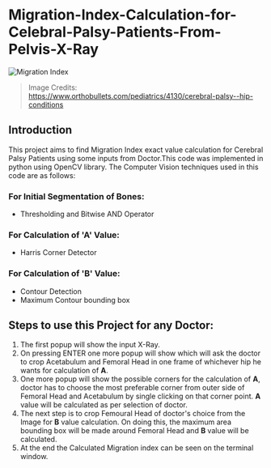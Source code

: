 # Migration-Index-Calculation-for-Celebral-Palsy-Patients-From-Pelvis-X-Ray
![Migration Index](https://github.com/tirthvyas7/Migration-Index-Calculation-for-Celebral-Palsy-Patients-From-Pelvis-X-Ray/assets/132454970/bdce5242-31ff-4360-a854-5758aaa76ac0)<br>
> Image Credits: https://www.orthobullets.com/pediatrics/4130/cerebral-palsy--hip-conditions
## Introduction
This project aims to find Migration Index exact value calculation for Cerebral Palsy Patients using some inputs from Doctor.This code was implemented in python using OpenCV library.
The Computer Vision techniques used in this code are as follows:
### For Initial Segmentation of Bones:
- Thresholding and Bitwise AND Operator
### For Calculation of 'A' Value:
- Harris Corner Detector
### For Calculation of 'B' Value:
- Contour Detection
- Maximum Contour bounding box
## Steps to use this Project for any Doctor:
1. The first popup will show the input X-Ray.
2. On pressing ENTER one more popup will show which will ask the doctor to crop Acetabulum and Femoral Head in one frame of whichever hip he wants for calculation of **A**.
3. One more popup will show the possible corners for the calculation of **A**, doctor has to choose the most preferable corner from outer side of Femoral Head and Acetabulum by single clicking on that corner point. **A** value will be calculated as per selection of doctor.
4. The next step is to crop Femoural Head of doctor's choice from the Image for **B** value calculation. On doing this, the maximum area bounding box will be made around Femoral Head and **B** value will be calculated.
5. At the end the Calculated Migration index can be seen on the terminal window.


